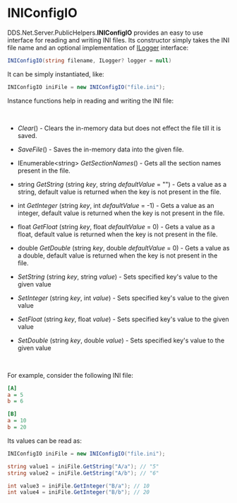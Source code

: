 # INIConfigIO

DDS.Net.Server.PublicHelpers.**INIConfigIO** provides an easy to use interface for reading and writing INI files. Its constructor simply takes the INI file name and an optional implementation of [ILogger](./ILogger.md) interface:

```csharp
INIConfigIO(string filename, ILogger? logger = null)
```

It can be simply instantiated, like:

```csharp
INIConfigIO iniFile = new INIConfigIO("file.ini");
```


Instance functions help in reading and writing the INI file:

&nbsp;

  * *Clear*() - Clears the in-memory data but does not effect the file till it is saved.
  * *SaveFile*() - Saves the in-memory data into the given file.


  * IEnumerable&lt;string&gt; *GetSectionNames*() - Gets all the section names present in the file.
  
  * string *GetString* (string *key*, string *defaultValue* = "") - Gets a value as a string, default value is returned when the key is not present in the file.
  * int *GetInteger* (string *key*, int *defaultValue* = -1) - Gets a value as an integer, default value is returned when the key is not present in the file.
  * float *GetFloat* (string *key*, float *defaultValue* = 0) - Gets a value as a float, default value is returned when the key is not present in the file.
  * double *GetDouble* (string *key*, double *defaultValue* = 0) - Gets a value as a double, default value is returned when the key is not present in the file.


  * *SetString* (string *key*, string *value*) - Sets specified key's value to the given value
  * *SetInteger* (string *key*, int *value*) - Sets specified key's value to the given value
  * *SetFloat* (string *key*, float *value*) - Sets specified key's value to the given value
  * *SetDouble* (string *key*, double *value*) - Sets specified key's value to the given value

&nbsp;

For example, consider the following INI file:

```ini
[A]
a = 5
b = 6

[B]
a = 10
b = 20
```


Its values can be read as:

```csharp
INIConfigIO iniFile = new INIConfigIO("file.ini");

string value1 = iniFile.GetString("A/a"); // "5"
string value2 = iniFile.GetString("A/b"); // "6"

int value3 = iniFile.GetInteger("B/a"); // 10
int value4 = iniFile.GetInteger("B/b"); // 20
```



